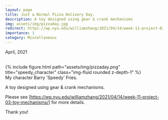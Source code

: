 ```yaml
---
layout: page
title: Just a Normal Pizza Delivery Day.
description: A toy designed using gear & crank mechanisms
img: assets/img/pizzaday.jpg
redirect: https://wp.nyu.edu/williamzhang/2021/04/14/week-11-project-03-toy-mechanisms/
importance: 1
category: Miscellaneous
---
```


April, 2021

<br>

<div class="row">
    <div class="col-sm mt-3 mt-md-0">
        {% include figure.html path="assets/img/pizzaday.png" title="speedy_character" class="img-fluid rounded z-depth-1" %}
    </div>
</div>
<div class="caption">
    My character Barry 'Speedy' Fries.
</div>

A toy designed using gear & crank mechanisms.

Please see [https://wp.nyu.edu/williamzhang/2021/04/14/week-11-project-03-toy-mechanisms/] for more details.

Thank you!